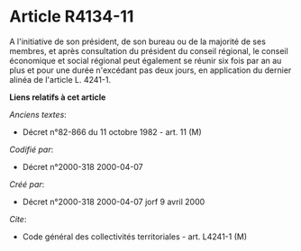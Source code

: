 # Article R4134-11

A l'initiative de son président, de son bureau ou de la majorité de ses membres, et après consultation du président du
conseil régional, le conseil économique et social régional peut également se réunir six fois par an au plus et pour une durée
n'excédant pas deux jours, en application du dernier alinéa de l'article L. 4241-1.

**Liens relatifs à cet article**

_Anciens textes_:

  - Décret n°82-866 du 11 octobre 1982 - art. 11 (M)

_Codifié par_:

  - Décret n°2000-318 2000-04-07

_Créé par_:

  - Décret n°2000-318 2000-04-07 jorf 9 avril 2000

_Cite_:

  - Code général des collectivités territoriales - art. L4241-1 (M)
